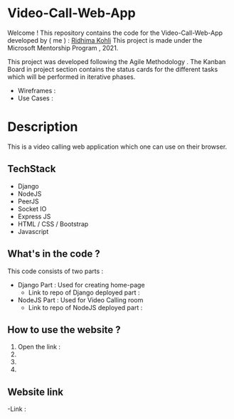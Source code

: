 # Video-Call-Web-App

Welcome !
This repository contains the code for the Video-Call-Web-App developed by ( me ) : [Ridhima Kohli](https://github.com/RidhimaKohli)
This project is made under the Microsoft Mentorship Program , 2021.

This project was developed following the Agile Methodology . The Kanban Board in project section contains the status cards for the different tasks which will be performed in iterative phases.

- Wireframes :
- Use Cases :

# Description

This is a video calling web application which one can use on their browser.

## TechStack
- Django
- NodeJS
- PeerJS
- Socket IO
- Express JS
- HTML / CSS / Bootstrap
- Javascript

## What's in the code ?

This code consists of two parts :
- Django Part : Used for creating home-page
    - Link to repo of Django deployed part :
- NodeJS Part : Used for Video Calling room
    - Link to repo of NodeJS deployed part :

## How to use the website ?

1) Open the link : 
2)
3)
4)

## Website link 

-Link : 



